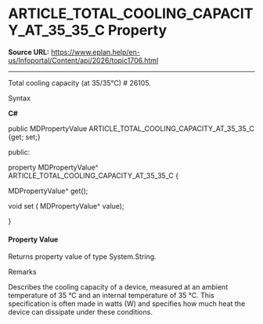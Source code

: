 # ARTICLE_TOTAL_COOLING_CAPACITY_AT_35_35_C Property

**Source URL:** https://www.eplan.help/en-us/Infoportal/Content/api/2026/topic1706.html

---

Total cooling capacity (at 35/35°C) # 26105.

Syntax

**C#**



public MDPropertyValue ARTICLE_TOTAL_COOLING_CAPACITY_AT_35_35_C {get; set;}

public:

property MDPropertyValue^ ARTICLE_TOTAL_COOLING_CAPACITY_AT_35_35_C {

   MDPropertyValue^ get();

   void set (    MDPropertyValue^ value);

}


#### Property Value

Returns property value of type System.String.

Remarks

Describes the cooling capacity of a device, measured at an ambient temperature of 35 °C and an internal temperature of 35 °C. This specification is often made in watts (W) and specifies how much heat the device can dissipate under these conditions.
